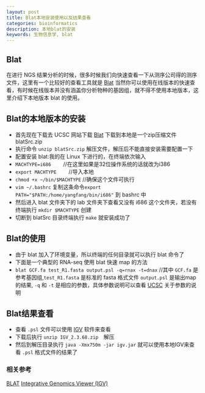 ```yaml
---
layout: post
title: Blat本地安装使用以及结果查看
categories: bioinformatics
description: 本地blat的安装
keywords: 生物信息学, blat
---
```


## Blat

  在进行 NGS 结果分析的时候，很多时候我们向快速查看一下从测序公司得的测序文件，这里有一个比较好的查看工具就是 [Blat](https://genome.ucsc.edu/cgi-bin/hgBlat?org=human) 当然你可以使用在线版本的快速查看，有时候在线版本并没有涵盖你分析物种的基因组，就不得不使用本地版本，这里介绍下本地版本 blat 的使用。

## Blat的本地版本的安装

* 首先现在下载去 UCSC 网站下载 [Blat](https://genome.ucsc.edu/FAQ/FAQblat.html#blat3) 下载到本地是一个zip压缩文件 blatSrc.zip
* 执行命令 `unzip blatSrc.zip` 解压文件，解压后不能直接安装需要配置一下
* 配置安装 blat:我的在 Linux 下进行的，在终端依次输入
* `MACHTYPE=i686`　　            //在这里如果是32位操作系统的话就改为i386
* `export MACHTYPE`　　          //导入本地
* `chmod +x ~/bin/$MACHTYPE`    //确保这个文件可执行
* `vim ~/.bashrc` 复制这条命令`export PATH="$PATH:/home/yangfang/bin/i686"`
到 bashrc 中
* 然后进入 blat 文件夹下的 lab 文件夹下查看又没有 i686 这个文件夹，若没有终端执行 `mkdir $MACHTYPE` 创建
* 切断到 blatSrc 目录终端执行 `make` 就安装成功了

## Blat的使用

* 由于 blat 加入了环境变量，所以终端的任何目录就可以执行 blat 命令了
* 下面是一个典型的 RNA-seq 使用 blat 快速 map 的方法
* `blat GCF.fa test_R1.fasta output.psl -q=rnax -t=dnax`     //其中 `GCF.fa` 是参考基因组,`test_R1.fasta` 是标准的 fasta 格式文件 `output.psl` 是输出map的结果, `-q` 和 `-t` 是相应的参数，具体参数说明可以查看 [UCSC](https://genome.ucsc.edu/goldenPath/help/blatSpec.html#blatUsage) 关于参数的说明

## Blat结果查看

* 查看 `.psl` 文件可以使用 [IGV](https://www.broadinstitute.org/software/igv/download) 软件来查看
* 下载后执行 `unzip IGV_2.3.68.zip`　解压
* 然后到解压目录执行 `java -Xmx750m -jar igv.jar` 就可以使用本地IGV来查看 `.psl` 格式文件的结果了


### 相关参考
[BLAT](https://genome.ucsc.edu/cgi-bin/hgBlat?org=human)
[Integrative Genomics Viewer (IGV)](https://www.broadinstitute.org/igv/)